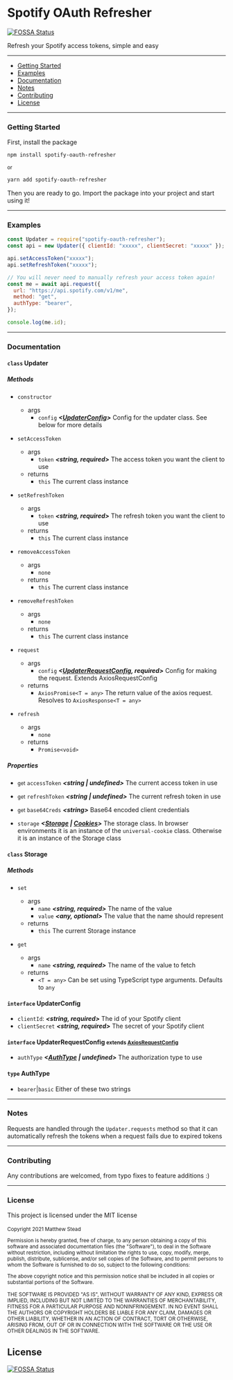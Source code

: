 # Spotify OAuth Refresher
[![FOSSA Status](https://app.fossa.com/api/projects/git%2Bgithub.com%2Fmatievisthekat%2Fspotify-oauth-refresher.svg?type=shield)](https://app.fossa.com/projects/git%2Bgithub.com%2Fmatievisthekat%2Fspotify-oauth-refresher?ref=badge_shield)


Refresh your Spotify access tokens, simple and easy

---

- <a href="#get-started">Getting Started</a>
- <a href="#examples">Examples</a>
- <a href="#docs">Documentation</a>
- <a href="#notes">Notes</a>
- <a href="#contributing">Contributing</a>
- <a href="#license">License</a>

---

<h3 id="get-started">Getting Started</h3>

First, install the package

```sh
npm install spotify-oauth-refresher
```

<small>or</small>

```sh
yarn add spotify-oauth-refresher
```

Then you are ready to go. Import the package into your project and start using it!

---

<h3 id="examples">Examples</h3>

```js
const Updater = require("spotify-oauth-refresher");
const api = new Updater({ clientId: "xxxxx", clientSecret: "xxxxx" });

api.setAccessToken("xxxxx");
api.setRefreshToken("xxxxx");

// You will never need to manually refresh your access token again!
const me = await api.request({
  url: "https://api.spotify.com/v1/me",
  method: "get",
  authType: "bearer",
});

console.log(me.id);
```

---

<h3 id="docs">Documentation</h3>

#### `class` Updater

##### Methods

- `constructor`

  - args
    - `config` **_\<[UpdaterConfig](#int-updater-config)\>_** Config for the updater class. See below for more details

- `setAccessToken`

  - args
    - `token` **_<string, required>_** The access token you want the client to use
  - returns
    - `this` The current class instance

- `setRefreshToken`

  - args
    - `token` **_<string, required>_** The refresh token you want the client to use
  - returns
    - `this` The current class instance

- `removeAccessToken`
  
  - args
    - `none`
  - returns
    - `this` The current class instance

- `removeRefreshToken`
  
  - args
    - `none`
  - returns
    - `this` The current class instance

- `request`

  - args
    - `config` **_<[UpdaterRequestConfig](#int-updater-request-config), required>_** Config for making the request. Extends AxiosRequestConfig
  - returns
    - `AxiosPromise<T = any>` The return value of the axios request. Resolves to `AxiosResponse<T = any>`

- `refresh`
  - args
    - `none`
  - returns
    - `Promise<void>`

##### Properties

- <small>get</small> `accessToken` **_<string | undefined>_** The current access token in use

- <small>get</small> `refreshToken` **_<string | undefined>_** The current refresh token in use

- <small>get</small> `base64Creds` **_\<string\>_** Base64 encoded client credentials

- `storage` **_\<[Storage](#cls-storage) | [Cookies](https://github.com/reactivestack/cookies/blob/master/packages/universal-cookie/README.md "Universal-cookie documentation for the Cookies class")\>_** The storage class. In browser environments it is an instance of the `universal-cookie` class. Otherwise it is an instance of the Storage class

#### `class` <span id="cls-storage">Storage</span>

##### Methods

- `set`

  - args
    - `name` **_<string, required>_** The name of the value
    - `value` **_<any, optional>_** The value that the name should represent
  - returns
    - `this` The current Storage instance

- `get`
  - args
    - `name` **_<string, required>_** The name of the value to fetch
  - returns
    - `<T = any>` Can be set using TypeScript type arguments. Defaults to `any`

#### `interface` <span id="int-updater-config">UpdaterConfig</span>

- `clientId`: **_<string, required>_** The id of your Spotify client
- `clientSecret` **_<string, required>_** The secret of your Spotify client

#### `interface` <span id="int-updater-request-config">UpdaterRequestConfig</span> <small>extends [AxiosRequestConfig](https://github.com/axios/axios#request-config "Axios documentation of AxiosRequestConfig")</small>

- `authType` **_<[AuthType](#typ-auth-type) | undefined>_** The authorization type to use

#### `type` <span id="typ-auth-type">AuthType</span>

- `bearer`|`basic` Either of these two strings

---

<h3 id="notes">Notes</h3>

Requests are handled through the `Updater.requests` method so that it can automatically refresh the tokens when a request fails due to expired tokens

---

<h3 id="contributing">Contributing</h3>
Any contributions are welcomed, from typo fixes to feature additions :)

---

<h3 id="license">License</h3>
This project is licensed under the MIT license
<br />
<br />

<small>
Copyright 2021 Matthew Stead

Permission is hereby granted, free of charge, to any person obtaining a copy of this software and associated documentation files (the "Software"), to deal in the Software without restriction, including without limitation the rights to use, copy, modify, merge, publish, distribute, sublicense, and/or sell copies of the Software, and to permit persons to whom the Software is furnished to do so, subject to the following conditions:

The above copyright notice and this permission notice shall be included in all copies or substantial portions of the Software.

THE SOFTWARE IS PROVIDED "AS IS", WITHOUT WARRANTY OF ANY KIND, EXPRESS OR IMPLIED, INCLUDING BUT NOT LIMITED TO THE WARRANTIES OF MERCHANTABILITY, FITNESS FOR A PARTICULAR PURPOSE AND NONINFRINGEMENT. IN NO EVENT SHALL THE AUTHORS OR COPYRIGHT HOLDERS BE LIABLE FOR ANY CLAIM, DAMAGES OR OTHER LIABILITY, WHETHER IN AN ACTION OF CONTRACT, TORT OR OTHERWISE, ARISING FROM, OUT OF OR IN CONNECTION WITH THE SOFTWARE OR THE USE OR OTHER DEALINGS IN THE SOFTWARE.</small>


## License
[![FOSSA Status](https://app.fossa.com/api/projects/git%2Bgithub.com%2Fmatievisthekat%2Fspotify-oauth-refresher.svg?type=large)](https://app.fossa.com/projects/git%2Bgithub.com%2Fmatievisthekat%2Fspotify-oauth-refresher?ref=badge_large)